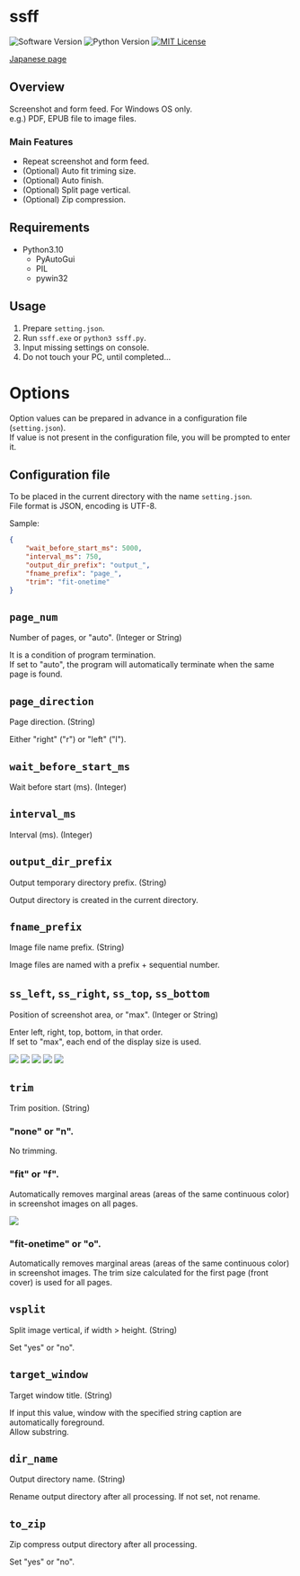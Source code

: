 ssff
====

![Software Version](http://img.shields.io/badge/Version-v0.3.0-green.svg?style=flat)
![Python Version](http://img.shields.io/badge/Python-3.10-blue.svg?style=flat)
[![MIT License](http://img.shields.io/badge/license-MIT-blue.svg?style=flat)](LICENSE)

[Japanese page](./README.ja.md)  

## Overview
Screenshot and form feed. For Windows OS only.  
e.g.) PDF, EPUB file to image files.

### Main Features
- Repeat screenshot and form feed.
- (Optional) Auto fit triming size.
- (Optional) Auto finish.
- (Optional) Split page vertical.
- (Optional) Zip compression.

## Requirements
- Python3.10
    - PyAutoGui
    - PIL
    - pywin32

## Usage
1. Prepare `setting.json`.
2. Run `ssff.exe` or `python3 ssff.py`.
3. Input missing settings on console.
4. Do not touch your PC, until completed...

# Options
Option values can be prepared in advance in a configuration file (`setting.json`).  
If value is not present in the configuration file, you will be prompted to enter it.  

## Configuration file
To be placed in the current directory with the name `setting.json`.  
File format is JSON, encoding is UTF-8.  

Sample:  

```json
{
    "wait_before_start_ms": 5000,
    "interval_ms": 750,
    "output_dir_prefix": "output_",
    "fname_prefix": "page_",
    "trim": "fit-onetime"
}
```


## `page_num`
Number of pages, or "auto". (Integer or String)  

It is a condition of program termination.  
If set to "auto", the program will automatically terminate when the same page is found.

## `page_direction`
Page direction. (String)  

Either "right" ("r") or "left" ("l").  

## `wait_before_start_ms`
Wait before start (ms). (Integer)  

## `interval_ms`
Interval (ms). (Integer)  

## `output_dir_prefix`
Output temporary directory prefix. (String)  

Output directory is created in the current directory.  

## `fname_prefix`
Image file name prefix. (String)

Image files are named with a prefix + sequential number.  

## `ss_left`, `ss_right`, `ss_top`, `ss_bottom`
Position of screenshot area, or "max". (Integer or String)  

Enter left, right, top, bottom, in that order.  
If set to "max", each end of the display size is used.  

![](./README/ss_left.png)
![](./README/ss_right.png)
![](./README/ss_top.png)
![](./README/ss_bottom.png)
![](./README/ss_area.png)

## `trim`
Trim position. (String)  

### "none" or "n".
No trimming.  

### "fit" or "f".
Automatically removes marginal areas (areas of the same continuous color) in screenshot images on all pages.

![](./README/fit.png)

### "fit-onetime" or "o".
Automatically removes marginal areas (areas of the same continuous color) in screenshot images. The trim size calculated for the first page (front cover) is used for all pages.  

## `vsplit`
Split image vertical, if width > height. (String)  

Set "yes" or "no".  

## `target_window`
Target window title. (String)  

If input this value, window with the specified string caption are automatically foreground.  
Allow substring.  

## `dir_name`
Output directory name. (String)  

Rename output directory after all processing. If not set, not rename.  

## `to_zip`
Zip compress output directory after all processing.  

Set "yes" or "no".  
